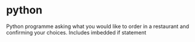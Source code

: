 # python
Python programme asking what you would like to order in a restaurant and confirming your choices. Includes imbedded if statement
